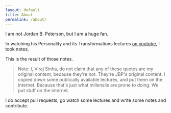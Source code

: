 ```yaml
---
layout: default
title: About
permalink: /about/
---
```


I am not Jordan B. Peterson, but I am a huge fan.

In watching his Personality and its Transformations lectures [on youtube](https://www.youtube.com/user/JordanPetersonVideos), I took notes.

This is the result of those notes.

>Note: I, Viraj Sinha, do not claim that any of these quotes are my original content, because they're not. They're JBP's original content. I copied down some publically available lectures, and put them on the internet. Because that's just what millenails are prone to doing. We put stuff on the internet.

I do accept pull requests, go watch some lectures and write some notes and contribute.
